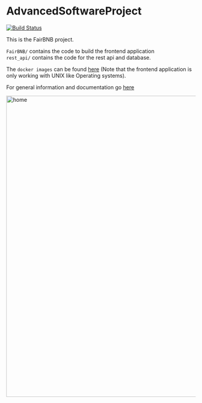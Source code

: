 # AdvancedSoftwareProject
[![Build Status](https://travis-ci.com/flruee/AdvancedSoftwareProject.svg?token=fp5ppBj9DyWPBuhMzGBq&branch=Development)](https://travis-ci.com/flruee/AdvancedSoftwareProject)

This is the FairBNB project.

`FairBNB/` contains the code to build the frontend application  
`rest_api/` contains the code for the rest api and database.  

The `docker images` can be found [here](https://hub.docker.com/repository/docker/moerfi/fairbnb) (Note that the frontend application is only working with UNIX like Operating systems).  
  
For general information and documentation go [here](https://github.com/flruee/AdvancedSoftwareProject/wiki)
   
   
   <img width="800" alt="home" src="https://user-images.githubusercontent.com/40763359/120100812-0d988100-c143-11eb-9a00-ff8f490a46b5.png">

